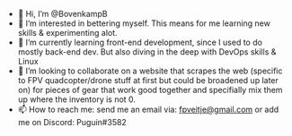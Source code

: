 - 👋 Hi, I’m @BovenkampB
- 👀 I’m interested in bettering myself. This means for me learning new skills &  experimenting alot. 
- 🌱 I’m currently learning front-end development, since I used to do mostly back-end dev. But also diving in the deep with DevOps skills & Linux 
- 💞️ I’m looking to collaborate on a website that scrapes the web (specific to FPV quadcopter/drone stuff at first but could be broadened up later on) for pieces of gear that work good together and specifially mix them up where the inventory is not 0.
- 📫 How to reach me: send me an email via: fpveitje@gmail.com or add me on Discord: Puguin#3582
